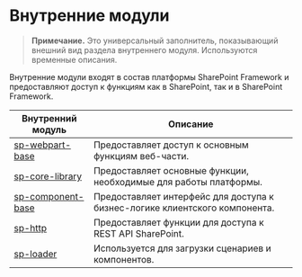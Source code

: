 # <a name="internal-modules"></a>Внутренние модули

>**Примечание.** Это универсальный заполнитель, показывающий внешний вид раздела внутреннего модуля. Используются временные описания.

Внутренние модули входят в состав платформы SharePoint Framework и предоставляют доступ к функциям как в SharePoint, так и в SharePoint Framework.

| Внутренний модуль   | Описание                                             |
|-------------------|---------------------------------------------------------|
| [sp-webpart-base](sp-webpart-base-module.md)   | Предоставляет доступ к основным функциям веб-части.            |
| [sp-core-library](sp-core-library-module.md)   | Предоставляет основные функции, необходимые для работы платформы. |
| [sp-component-base](sp-component-base-module.md) | Предоставляет интерфейс для доступа к бизнес-логике клиентского компонента. |
| [sp-http](sp-http-module.md)           | Предоставляет функции для доступа к REST API SharePoint.  |
| [sp-loader](sp-loader-module.md)         | Используется для загрузки сценариев и компонентов.                    |
